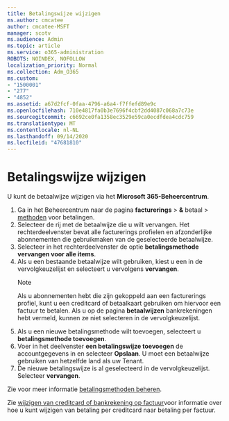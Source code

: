 ```yaml
---
title: Betalingswijze wijzigen
ms.author: cmcatee
author: cmcatee-MSFT
manager: scotv
ms.audience: Admin
ms.topic: article
ms.service: o365-administration
ROBOTS: NOINDEX, NOFOLLOW
localization_priority: Normal
ms.collection: Adm_O365
ms.custom:
- "1500001"
- "277"
- "4852"
ms.assetid: a67d2fcf-0faa-4796-a6a4-f7ffefd89e9c
ms.openlocfilehash: 710e4817fa0b3e7696f4cbf2dd4087c068a7c73e
ms.sourcegitcommit: c6692ce0fa1358ec3529e59ca0ecdfdea4cdc759
ms.translationtype: MT
ms.contentlocale: nl-NL
ms.lasthandoff: 09/14/2020
ms.locfileid: "47681810"
---
```

# <a name="change-payment-method"></a>Betalingswijze wijzigen

U kunt de betaalwijze wijzigen via het **Microsoft 365-Beheercentrum**.
  
1. Ga in het Beheercentrum naar de pagina **facturerings**  >  **&** betaal  >  [methoden](https://go.microsoft.com/fwlink/p/?linkid=2018806) voor betalingen.
2. Selecteer de rij met de betaalwijze die u wilt vervangen. Het rechterdeelvenster bevat alle facturerings profielen en afzonderlijke abonnementen die gebruikmaken van de geselecteerde betaalwijze.
3. Selecteer in het rechterdeelvenster de optie **betalingsmethode vervangen voor alle items**.
4. Als u een bestaande betaalwijze wilt gebruiken, kiest u een in de vervolgkeuzelijst en selecteert u vervolgens **vervangen**.
    > [!NOTE]
    > Als u abonnementen hebt die zijn gekoppeld aan een facturerings profiel, kunt u een creditcard of betaalkaart gebruiken om hiervoor een factuur te betalen. Als u op de pagina **betaalwijzen** bankrekeningen hebt vermeld, kunnen ze niet selecteren in de vervolgkeuzelijst.
5. Als u een nieuwe betalingsmethode wilt toevoegen, selecteert u **betalingsmethode toevoegen**.
6. Voer in het deelvenster **een betalingswijze toevoegen** de accountgegevens in en selecteer **Opslaan**. U moet een betaalwijze gebruiken van hetzelfde land als uw Tenant.
7. De nieuwe betalingswijze is al geselecteerd in de vervolgkeuzelijst. Selecteer **vervangen**.

Zie voor meer informatie [betalingsmethoden beheren](https://docs.microsoft.com/microsoft-365/commerce/billing-and-payments/manage-payment-methods).

Zie [wijzigen van creditcard of bankrekening op factuur](https://docs.microsoft.com/microsoft-365/commerce/billing-and-payments/change-payment-method#change-from-credit-card-or-bank-account-to-invoice)voor informatie over hoe u kunt wijzigen van betaling per creditcard naar betaling per factuur.